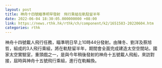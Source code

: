 ```yaml
---
layout: post
title: 神舟十四號瞄準明早發射　飛行乘組在軌駐留半年
date: 2022-06-04 18:30:05.000000000 +08:00
link: https://news.rthk.hk/rthk/ch/component/k2/1651583-20220604.htm
categories: rthk
---
```


神舟十四號載人飛行任務，瞄準明日早上10時44分發射。由陳冬、劉洋及蔡旭哲，組成的3人飛行乘組，將在軌駐留半年，期間會全面完成建造太空空間站，國家太空實驗室，重頭戲之一，是與今年稍後發射的神舟十五號載人飛船，來訪對接，屆時與神舟十五號飛行乘組，進行在軌輪換。
